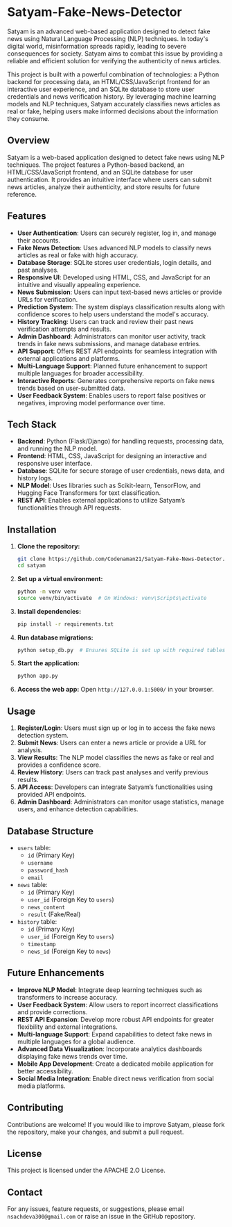 # Satyam-Fake-News-Detector

Satyam is an advanced web-based application designed to detect fake news using Natural Language Processing (NLP) techniques. In today's digital world, misinformation spreads rapidly, leading to severe consequences for society. Satyam aims to combat this issue by providing a reliable and efficient solution for verifying the authenticity of news articles.

This project is built with a powerful combination of technologies: a Python backend for processing data, an HTML/CSS/JavaScript frontend for an interactive user experience, and an SQLite database to store user credentials and news verification history. By leveraging machine learning models and NLP techniques, Satyam accurately classifies news articles as real or fake, helping users make informed decisions about the information they consume.

## Overview

Satyam is a web-based application designed to detect fake news using NLP techniques. The project features a Python-based backend, an HTML/CSS/JavaScript frontend, and an SQLite database for user authentication. It provides an intuitive interface where users can submit news articles, analyze their authenticity, and store results for future reference.

## Features

- **User Authentication**: Users can securely register, log in, and manage their accounts.
- **Fake News Detection**: Uses advanced NLP models to classify news articles as real or fake with high accuracy.
- **Database Storage**: SQLite stores user credentials, login details, and past analyses.
- **Responsive UI**: Developed using HTML, CSS, and JavaScript for an intuitive and visually appealing experience.
- **News Submission**: Users can input text-based news articles or provide URLs for verification.
- **Prediction System**: The system displays classification results along with confidence scores to help users understand the model's accuracy.
- **History Tracking**: Users can track and review their past news verification attempts and results.
- **Admin Dashboard**: Administrators can monitor user activity, track trends in fake news submissions, and manage database entries.
- **API Support**: Offers REST API endpoints for seamless integration with external applications and platforms.
- **Multi-Language Support**: Planned future enhancement to support multiple languages for broader accessibility.
- **Interactive Reports**: Generates comprehensive reports on fake news trends based on user-submitted data.
- **User Feedback System**: Enables users to report false positives or negatives, improving model performance over time.

## Tech Stack

- **Backend**: Python (Flask/Django) for handling requests, processing data, and running the NLP model.
- **Frontend**: HTML, CSS, JavaScript for designing an interactive and responsive user interface.
- **Database**: SQLite for secure storage of user credentials, news data, and history logs.
- **NLP Model**: Uses libraries such as Scikit-learn, TensorFlow, and Hugging Face Transformers for text classification.
- **REST API**: Enables external applications to utilize Satyam’s functionalities through API requests.

## Installation

1. **Clone the repository:**
   ```bash
   git clone https://github.com/Codenaman21/Satyam-Fake-News-Detector.git
   cd satyam
   ```
2. **Set up a virtual environment:**
   ```bash
   python -m venv venv
   source venv/bin/activate  # On Windows: venv\Scripts\activate
   ```
3. **Install dependencies:**
   ```bash
   pip install -r requirements.txt
   ```
4. **Run database migrations:**
   ```bash
   python setup_db.py  # Ensures SQLite is set up with required tables
   ```
5. **Start the application:**
   ```bash
   python app.py
   ```
6. **Access the web app:**
   Open `http://127.0.0.1:5000/` in your browser.

## Usage

1. **Register/Login**: Users must sign up or log in to access the fake news detection system.
2. **Submit News**: Users can enter a news article or provide a URL for analysis.
3. **View Results**: The NLP model classifies the news as fake or real and provides a confidence score.
4. **Review History**: Users can track past analyses and verify previous results.
5. **API Access**: Developers can integrate Satyam’s functionalities using provided API endpoints.
6. **Admin Dashboard**: Administrators can monitor usage statistics, manage users, and enhance detection capabilities.

## Database Structure

- `users` table:
  - `id` (Primary Key)
  - `username`
  - `password_hash`
  - `email`
- `news` table:
  - `id` (Primary Key)
  - `user_id` (Foreign Key to `users`)
  - `news_content`
  - `result` (Fake/Real)
- `history` table:
  - `id` (Primary Key)
  - `user_id` (Foreign Key to `users`)
  - `timestamp`
  - `news_id` (Foreign Key to `news`)

## Future Enhancements

- **Improve NLP Model**: Integrate deep learning techniques such as transformers to increase accuracy.
- **User Feedback System**: Allow users to report incorrect classifications and provide corrections.
- **REST API Expansion**: Develop more robust API endpoints for greater flexibility and external integrations.
- **Multi-language Support**: Expand capabilities to detect fake news in multiple languages for a global audience.
- **Advanced Data Visualization**: Incorporate analytics dashboards displaying fake news trends over time.
- **Mobile App Development**: Create a dedicated mobile application for better accessibility.
- **Social Media Integration**: Enable direct news verification from social media platforms.

## Contributing

Contributions are welcome! If you would like to improve Satyam, please fork the repository, make your changes, and submit a pull request.

## License

This project is licensed under the APACHE 2.O License.

## Contact

For any issues, feature requests, or suggestions, please email `nsachdeva300@gmail.com` or raise an issue in the GitHub repository.

